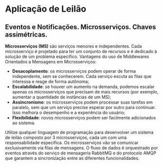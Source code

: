 
# Aplicação de Leilão

## Eventos e Notificações. Microsserviços. Chaves assimétricas.

**Microsserviços (MS)** são serviços menores e independentes. Cada
microsserviço é projetado para ter um conjunto de recursos e é dedicado à
solução de um problema específico. Vantagens do uso de Middlewares
Orientados a Mensagens em Microsserviços:
- **Desacoplamento**: os microsserviços podem operar de forma
independente, sem se conhecerem. Cada serviço escuta as filas que
interessa e reage de forma autônoma;
- **Escalabilidade**: se houver um aumento na demanda, podemos escalar
apenas os microsserviços que precisam de mais recursos (por exemplo,
aumentar a quantidade de instâncias de um MS);
- **Assincronismo**: os microsserviços podem processar suas tarefas em
paralelo, sem que um serviço precise esperar por outro para continuar.
Isso melhora o desempenho e a experiência do usuário;
- **Flexibilidade**: novos microsserviços podem ser facilmente adicionados
ao sistema.

Utilize qualquer linguagem de programação para desenvolver um sistema de
leilão composto por 3 microsserviços, cada um com uma responsabilidade
específica. Os microsserviços vão se comunicar exclusivamente via filas de
mensagens. O fluxo de dados é orquestrado por eventos através do serviço de
mensageria RabbitMQ e do protocolo AMQP que garantem a sincronização
entre as diferentes funcionalidades.